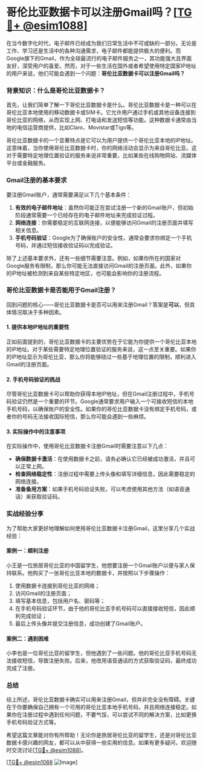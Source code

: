 # 哥伦比亚数据卡可以注册Gmail吗？[[TG💪+ @esim1088](https://t.me/s/esim1088)]

在当今数字化时代，电子邮件已经成为我们日常生活中不可或缺的一部分。无论是工作、学习还是生活中的各种沟通需求，电子邮件都能提供极大的便利。而Google旗下的Gmail，作为全球最流行的电子邮件服务之一，其功能强大且界面友好，深受用户的喜爱。然而，对于一些生活在国外或者希望使用特定国家IP地址的用户来说，他们可能会遇到一个问题：**哥伦比亚数据卡可以注册Gmail吗？**

### 背景知识：什么是哥伦比亚数据卡？

首先，让我们简单了解一下哥伦比亚数据卡是什么。哥伦比亚数据卡是一种可以在哥伦比亚本地使用的移动数据卡或SIM卡。它允许用户通过手机或其他设备连接到哥伦比亚的网络，从而实现上网、打电话和发送短信等功能。这种数据卡通常由当地的电信运营商提供，比如Claro、Movistar或Tigo等。

哥伦比亚数据卡的一个显著特点是它可以为用户提供一个哥伦比亚本地的IP地址。这意味着，当你使用哥伦比亚数据卡时，你的网络活动会显示为来自哥伦比亚。这对于需要特定地理位置验证的服务来说非常重要，比如某些在线购物网站、流媒体平台或金融服务。

### Gmail注册的基本要求

要注册Gmail账户，通常需要满足以下几个基本条件：

1. **有效的电子邮件地址**：虽然你可能正在尝试注册一个新的Gmail账户，但初始阶段通常需要一个已经存在的电子邮件地址来完成验证过程。
2. **网络连接**：你需要稳定的互联网连接，以便能够访问Gmail的注册页面并填写相关信息。
3. **手机号码验证**：Google为了确保账户的安全性，通常会要求你绑定一个手机号码，并通过短信接收验证码以完成验证。

除了上述基本要求外，还有一些细节需要注意。例如，如果你所在的国家对Google服务有限制，那么你可能无法直接访问Gmail的注册页面。此外，如果你的IP地址被检测到来自某些特定地区，也可能会影响你的注册流程。

### 哥伦比亚数据卡是否能用于Gmail注册？

回到问题的核心——哥伦比亚数据卡是否可以用来注册Gmail？答案是**可以**，但具体情况取决于多种因素。

#### 1. 提供本地IP地址的重要性

正如前面提到的，哥伦比亚数据卡的主要优势在于它能为你提供一个哥伦比亚本地的IP地址。对于某些需要特定地理位置验证的服务来说，这一点至关重要。如果你的IP地址显示为哥伦比亚，那么你将能够绕过一些基于地理位置的限制，顺利进入Gmail的注册页面。

#### 2. 手机号码验证的挑战

尽管哥伦比亚数据卡可以帮助你获得本地IP地址，但在Gmail注册过程中，手机号码验证仍然是一个重要的环节。Google通常要求用户输入一个可接收短信的本地手机号码，以确保账户的安全性。如果你的哥伦比亚数据卡没有绑定手机号码，或者你的号码无法接收国际短信，那么你可能会遇到一些麻烦。

#### 3. 实际操作中的注意事项

在实际操作中，使用哥伦比亚数据卡注册Gmail时需要注意以下几点：

- **确保数据卡激活**：在使用数据卡之前，请务必确认它已经被成功激活，并且可以正常上网。
- **检查网络稳定性**：注册过程中需要上传头像和填写详细信息，因此需要稳定的网络连接。
- **准备备用方案**：如果手机号码验证失败，可以考虑使用其他方法（如语音通话）来获取验证码。

### 实战经验分享

为了帮助大家更好地理解如何使用哥伦比亚数据卡注册Gmail，这里分享几个实战经验：

#### 案例一：顺利注册

小王是一位旅居哥伦比亚的中国留学生，他想要注册一个Gmail账户以便与家人保持联系。他购买了一张哥伦比亚本地的数据卡，并按照以下步骤操作：

1. 使用数据卡连接到哥伦比亚的网络；
2. 访问Gmail的注册页面；
3. 填写基本信息，包括用户名、密码等；
4. 在手机号码验证环节，由于他的哥伦比亚手机号码可以直接接收短信，因此顺利完成验证；
5. 最后上传头像并提交注册信息，成功创建了Gmail账户。

#### 案例二：遇到困难

小李也是一位哥伦比亚的留学生，但他遇到了一些问题。他的哥伦比亚手机号码无法接收短信，导致注册失败。后来，他改用语音通话的方式获取验证码，最终成功完成了注册。

### 总结

综上所述，哥伦比亚数据卡确实可以用来注册Gmail，但并非完全没有障碍。关键在于你要确保自己拥有一个可用的哥伦比亚本地手机号码，并且网络连接稳定。如果你在注册过程中遇到任何问题，不要气馁，可以尝试不同的解决方案，比如更换手机号码验证方式等。

希望这篇文章能对你有所帮助！无论你是旅居哥伦比亚的留学生，还是对哥伦比亚数据卡感兴趣的网友，都可以从中获得一些实用的信息。如果有更多疑问，欢迎随时交流讨论[[TG💪+ @esim1088](https://t.me/s/esim1088)]。

[[TG💪+ @esim1088](https://t.me/s/esim1088) ![Image](https://i.postimg.cc/4NQfJmqS/Snipaste-2025-05-13-00-14-12.png)]